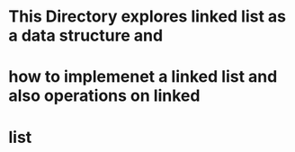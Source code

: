 # This Directory explores linked list as a data structure and
# how to implemenet a linked list and also operations on linked
# list
#
#
#
